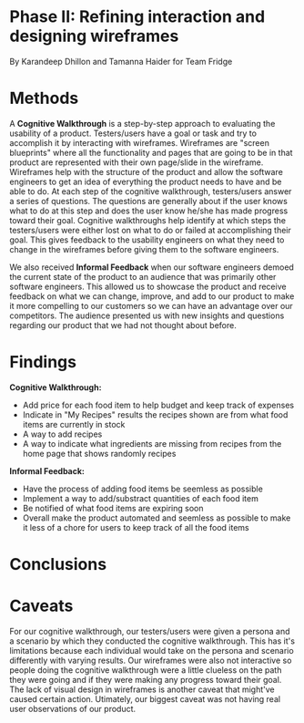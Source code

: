 # Phase II: Refining interaction and designing wireframes

By Karandeep Dhillon and Tamanna Haider for Team Fridge


# Methods
A **Cognitive Walkthrough** is a step-by-step approach to evaluating the usability of a product. Testers/users have a goal or task and try to accomplish it by interacting with wireframes. Wireframes are "screen blueprints" where all the functionality and pages that are going to be in that product are represented with their own page/slide in the wireframe. Wireframes help with the structure of the product and allow the software engineers to get an idea of everything the product needs to have and be able to do. At each step of the cognitive walkthrough, testers/users answer a series of questions. The questions are generally about if the user knows what to do at this step and does the user know he/she has made progress toward their goal. Cognitive walkthroughs help identify at which steps the testers/users were either lost on what to do or failed at accomplishing their goal. This gives feedback to the usability engineers on what they need to change in the wireframes before giving them to the software engineers. 

We also received **Informal Feedback** when our software engineers demoed the current state of the product to an audience that was primarily other software engineers. This allowed us to showcase the product and receive feedback on what we can change, improve, and add to our product to make it more compelling to our customers so we can have an advantage over our competitors. The audience presented us with new insights and questions regarding our product that we had not thought about before. 

# Findings
 **Cognitive Walkthrough:**
*  Add price for each food item to help budget and keep track of expenses
*  Indicate in "My Recipes" results the recipes shown are from what food items are currently in stock
*  A way to add recipes 
*  A way to indicate what ingredients are missing from recipes from the home page that shows randomly recipes

 **Informal Feedback:**
*  Have the process of adding food items be seemless as possible
*  Implement a way to add/substract quantities of each food item
*  Be notified of what food items are expiring soon
*  Overall make the product automated and seemless as possible to make it less of a chore for users to keep track of all the food items

# Conclusions

 

# Caveats
For our cognitive walkthrough, our testers/users were given a persona and a scenario by which they conducted the cognitive walkthrough. This has it's limitations because each individual would take on the persona and scenario differently with varying results. Our wireframes were also not interactive so people doing the cognitive walkthrough were a little clueless on the path they were going and if they were making any progress toward their goal. The lack of visual design in wireframes is another caveat that might've caused certain action. Utimately, our biggest caveat was not having real user observations of our product. 
  
